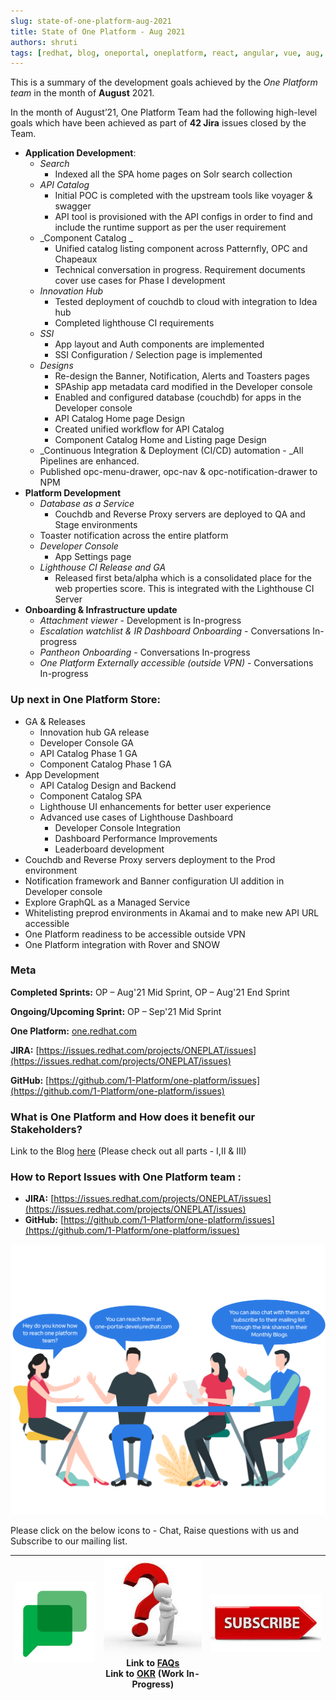 ```yaml
---
slug: state-of-one-platform-aug-2021
title: State of One Platform - Aug 2021
authors: shruti
tags: [redhat, blog, oneportal, oneplatform, react, angular, vue, aug, update]
---
```


This is a summary of the development goals achieved by the _One Platform team_ in the month of **August** 2021.

<!--truncate-->

In the month of August’21, One Platform Team had the following high-level goals which have been achieved as part of **42 Jira** issues closed by the Team.

- **Application Development**:
  - _Search_
    - Indexed all the SPA home pages on Solr search collection
  - _API Catalog_
    - Initial POC is completed with the upstream tools like voyager & swagger
    - API tool is provisioned with the API configs in order to find and include the runtime support as per the user requirement
  - _Component Catalog _
    - Unified catalog listing component across Patternfly, OPC and Chapeaux
    - Technical conversation in progress. Requirement documents cover use cases for Phase I development
  - _Innovation Hub_
    - Tested deployment of couchdb to cloud with integration to Idea hub
    - Completed lighthouse CI requirements
  - _SSI_
    - App layout and Auth components are implemented
    - SSI Configuration / Selection page is implemented
  - _Designs_
    - Re-design the Banner, Notification, Alerts and Toasters pages
    - SPAship app metadata card modified in the Developer console
    - Enabled and configured database (couchdb) for apps in the Developer console
    - API Catalog Home page Design
    - Created unified workflow for API Catalog
    - Component Catalog Home and Listing page Design
  - \_Continuous Integration & Deployment (CI/CD) automation - \_All Pipelines are enhanced.
  - Published opc-menu-drawer, opc-nav & opc-notification-drawer to NPM
- **Platform Development**
  - _Database as a Service_
    - Couchdb and Reverse Proxy servers are deployed to QA and Stage environments
  - Toaster notification across the entire platform
  - _Developer Console_
    - App Settings page
  - _Lighthouse CI Release and GA_
    - Released first beta/alpha which is a consolidated place for the web properties score. This is integrated with the Lighthouse CI Server
- **Onboarding & Infrastructure update**
  - _Attachment viewer_ - Development is In-progress
  - _Escalation watchlist & IR Dashboard Onboarding_ - Conversations In-progress
  - _Pantheon Onboarding_ - Conversations In-progress
  - _One Platform Externally accessible (outside VPN)_ - Conversations In-progress

### Up next in One Platform Store:

- GA & Releases
  - Innovation hub GA release
  - Developer Console GA
  - API Catalog Phase 1 GA
  - Component Catalog Phase 1 GA
- App Development
  - API Catalog Design and Backend
  - Component Catalog SPA
  - Lighthouse UI enhancements for better user experience
  - Advanced use cases of Lighthouse Dashboard
    - Developer Console Integration
    - Dashboard Performance Improvements
    - Leaderboard development
- Couchdb and Reverse Proxy servers deployment to the Prod environment
- Notification framework and Banner configuration UI addition in Developer console
- Explore GraphQL as a Managed Service
- Whitelisting preprod environments in Akamai and to make new API URL accessible
- One Platform readiness to be accessible outside VPN
- One Platform integration with Rover and SNOW

### Meta

**Completed Sprints:** OP – Aug'21 Mid Sprint, OP – Aug'21 End Sprint

**Ongoing/Upcoming Sprint:** OP – Sep'21 Mid Sprint

**One Platform:** [one.redhat.com](https://one.redhat.com)

**JIRA:** [https://issues.redhat.com/projects/ONEPLAT/issues](https://issues.redhat.com/projects/ONEPLAT/issues)

**GitHub:** [https://github.com/1-Platform/one-platform/issues](https://github.com/1-Platform/one-platform/issues)

### What is One Platform and How does it benefit our Stakeholders?

Link to the Blog [here](https://source.redhat.com/groups/public/exd-digital-experience-platforms/exd_digital_experience_platforms_dxp_blog/part_i_why_one_platform_to_host_your_applications) (Please check out all parts - I,II & III)

### How to Report Issues with One Platform team :

- **JIRA:** [https://issues.redhat.com/projects/ONEPLAT/issues](https://issues.redhat.com/projects/ONEPLAT/issues)
- **GitHub:** [https://github.com/1-Platform/one-platform/issues](https://github.com/1-Platform/one-platform/issues)

![Onboarding Discussion](images/July-blog/onboarding-discussion.png "Onboarding Discussion")

Please click on the below icons to - Chat, Raise questions with us and Subscribe to our mailing list.

| [![Chat](images/July-blog/chat.png "Chat")](https://mail.google.com/chat/u/0/#chat/space/AAAAF4M7oZE) | [![Questions](images/July-blog/questions.jpeg "Questions")](mailto:one-portal-devel@redhat.com)<br/>Link to [FAQs](https://one.redhat.com/get-started/docs/faqs)<br/> Link to [OKR](https://docs.google.com/spreadsheets/d/1L2shcuhCxVGUIFtWkh7Ft1ulNarq-zjatu-JqeONX4U/edit#gid=955345505) (Work In-Progress) | [![Subscribe](images/July-blog/subscribe.jpeg "Subscribe")](https://post-office.corp.redhat.com/mailman/listinfo/one-portal) |
| ----------------------------------------------------------------------------------------------------- | -------------------------------------------------------------------------------------------------------------------------------------------------------------------------------------------------------------------------------------------------------------------------------------------------------------- | ---------------------------------------------------------------------------------------------------------------------------- |
